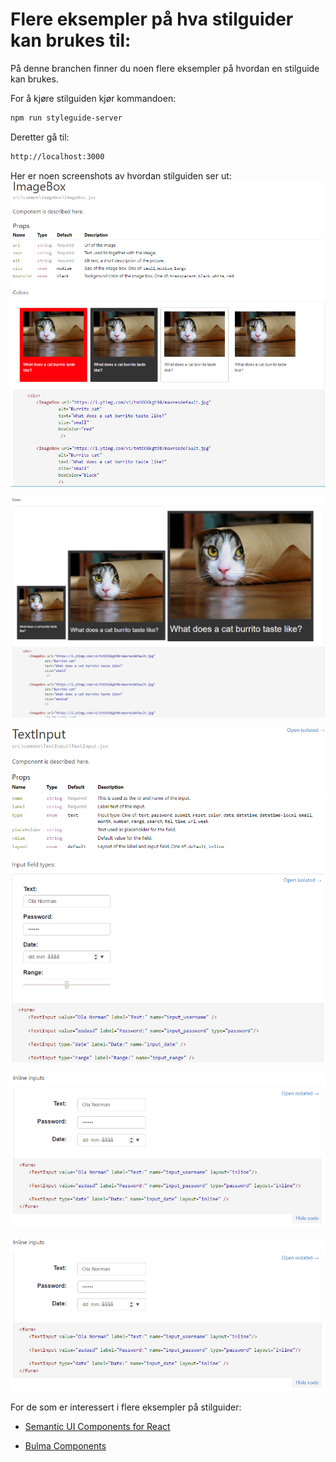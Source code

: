 # Flere eksempler på hva stilguider kan brukes til:

På denne branchen finner du noen flere eksempler på hvordan en stilguide kan brukes.

For å kjøre stilguiden kjør kommandoen: 

```html
npm run styleguide-server
```

Deretter gå til:
```html
http://localhost:3000
```

Her er noen screenshots av hvordan stilguiden ser ut:
![ImageBox components][extra-style-guide-1]

![ImageBox components][extra-style-guide-2]

![ImageBox components][extra-style-guide-3]

![ImageBox components][extra-style-guide-4]

![ImageBox components][extra-style-guide-4]


For de som er interessert i flere eksempler på stilguider:

* [Semantic UI Components for React](http://hallister.github.io/semantic-react/)

* [Bulma Components](http://bokuweb.github.io/re-bulma/)


[extra-style-guide-1]: ./img/extra-style-guide-1.png
[extra-style-guide-2]: ./img/extra-style-guide-2.png
[extra-style-guide-3]: ./img/extra-style-guide-3.png
[extra-style-guide-4]: ./img/extra-style-guide-4.png
[extra-style-guide-5]: ./img/extra-style-guide-5.png




